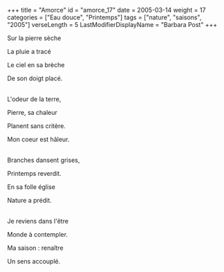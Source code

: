 +++
title = "Amorce"
id = "amorce_17"
date = 2005-03-14
weight = 17
categories = ["Eau douce", "Printemps"]
tags = ["nature", "saisons", "2005"]
verseLength = 5
LastModifierDisplayName = "Barbara Post"
+++

Sur la pierre sèche

La pluie a tracé

Le ciel en sa brèche

De son doigt placé.

 \
L'odeur de la terre,

Pierre, sa chaleur

Planent sans critère.

Mon coeur est hâleur.

 \
Branches dansent grises,

Printemps reverdit.

En sa folle église

Nature a prédit.

 \
Je reviens dans l'être

Monde à contempler.

Ma saison : renaître

Un sens accouplé.
